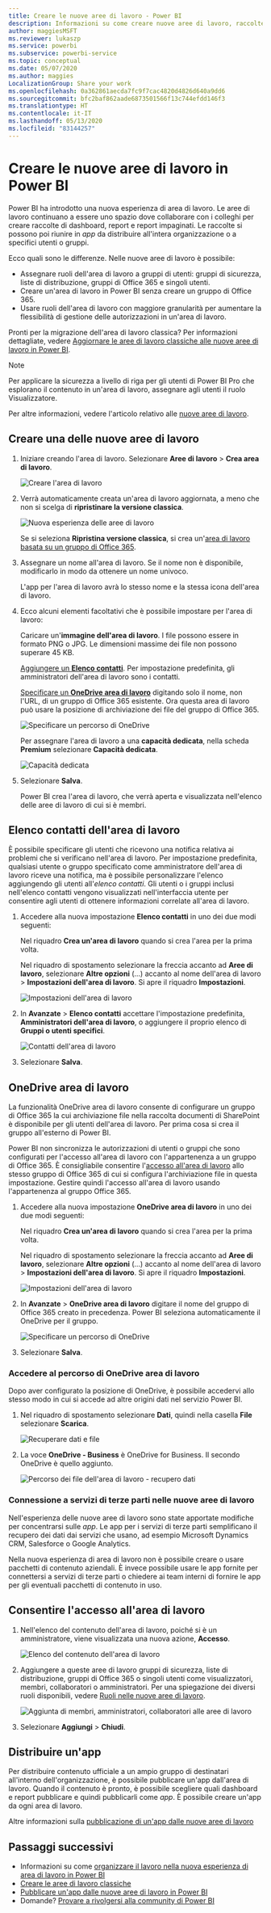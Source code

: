 ```yaml
---
title: Creare le nuove aree di lavoro - Power BI
description: Informazioni su come creare nuove aree di lavoro, raccolte di dashboard, report e report impaginati creati per rendere disponibili le metriche strategiche per l'organizzazione.
author: maggiesMSFT
ms.reviewer: lukaszp
ms.service: powerbi
ms.subservice: powerbi-service
ms.topic: conceptual
ms.date: 05/07/2020
ms.author: maggies
LocalizationGroup: Share your work
ms.openlocfilehash: 0a362861aecda7fc9f7cac4820d4826d640a9dd6
ms.sourcegitcommit: bfc2baf862aade6873501566f13c744efdd146f3
ms.translationtype: HT
ms.contentlocale: it-IT
ms.lasthandoff: 05/13/2020
ms.locfileid: "83144257"
---
```

# <a name="create-the-new-workspaces-in-power-bi"></a>Creare le nuove aree di lavoro in Power BI

Power BI ha introdotto una nuova esperienza di area di lavoro. Le aree di lavoro continuano a essere uno spazio dove collaborare con i colleghi per creare raccolte di dashboard, report e report impaginati. Le raccolte si possono poi riunire in *app* da distribuire all'intera organizzazione o a specifici utenti o gruppi.

Ecco quali sono le differenze. Nelle nuove aree di lavoro è possibile:

- Assegnare ruoli dell'area di lavoro a gruppi di utenti: gruppi di sicurezza, liste di distribuzione, gruppi di Office 365 e singoli utenti.
- Creare un'area di lavoro in Power BI senza creare un gruppo di Office 365.
- Usare ruoli dell'area di lavoro con maggiore granularità per aumentare la flessibilità di gestione delle autorizzazioni in un'area di lavoro.

Pronti per la migrazione dell'area di lavoro classica? Per informazioni dettagliate, vedere [Aggiornare le aree di lavoro classiche alle nuove aree di lavoro in Power BI](service-upgrade-workspaces.md).

> [!NOTE]
> Per applicare la sicurezza a livello di riga per gli utenti di Power BI Pro che esplorano il contenuto in un'area di lavoro, assegnare agli utenti il ruolo Visualizzatore.

Per altre informazioni, vedere l'articolo relativo alle [nuove aree di lavoro](service-new-workspaces.md).

## <a name="create-one-of-the-new-workspaces"></a>Creare una delle nuove aree di lavoro

1. Iniziare creando l'area di lavoro. Selezionare **Aree di lavoro** > **Crea area di lavoro**.
   
     ![Creare l'area di lavoro](media/service-create-the-new-workspaces/power-bi-workspace-create.png)

2. Verrà automaticamente creata un'area di lavoro aggiornata, a meno che non si scelga di **ripristinare la versione classica**.
   
     ![Nuova esperienza delle aree di lavoro](media/service-create-the-new-workspaces/power-bi-new-workspace.png)
     
     Se si seleziona **Ripristina versione classica**, si crea un'[area di lavoro basata su un gruppo di Office 365](service-create-workspaces.md). 

2. Assegnare un nome all'area di lavoro. Se il nome non è disponibile, modificarlo in modo da ottenere un nome univoco.
   
     L'app per l'area di lavoro avrà lo stesso nome e la stessa icona dell'area di lavoro.
   
1. Ecco alcuni elementi facoltativi che è possibile impostare per l'area di lavoro:

    Caricare un'**immagine dell'area di lavoro**. I file possono essere in formato PNG o JPG. Le dimensioni massime dei file non possono superare 45 KB.
    
    [Aggiungere un **Elenco contatti**](#workspace-contact-list). Per impostazione predefinita, gli amministratori dell'area di lavoro sono i contatti. 
    
    [Specificare un **OneDrive area di lavoro**](#workspace-onedrive) digitando solo il nome, non l'URL, di un gruppo di Office 365 esistente. Ora questa area di lavoro può usare la posizione di archiviazione dei file del gruppo di Office 365. 

    ![Specificare un percorso di OneDrive](media/service-create-the-new-workspaces/power-bi-new-workspace-onedrive.png)

    Per assegnare l'area di lavoro a una **capacità dedicata**, nella scheda **Premium** selezionare **Capacità dedicata**.
     
    ![Capacità dedicata](media/service-create-the-new-workspaces/power-bi-workspace-premium.png)

1. Selezionare **Salva**.

    Power BI crea l'area di lavoro, che verrà aperta e visualizzata nell'elenco delle aree di lavoro di cui si è membri. 

## <a name="workspace-contact-list"></a>Elenco contatti dell'area di lavoro

È possibile specificare gli utenti che ricevono una notifica relativa ai problemi che si verificano nell'area di lavoro. Per impostazione predefinita, qualsiasi utente o gruppo specificato come amministratore dell'area di lavoro riceve una notifica, ma è possibile personalizzare l'elenco aggiungendo gli utenti all'*elenco contatti*. Gli utenti o i gruppi inclusi nell'elenco contatti vengono visualizzati nell'interfaccia utente per consentire agli utenti di ottenere informazioni correlate all'area di lavoro.

1. Accedere alla nuova impostazione **Elenco contatti** in uno dei due modi seguenti:

    Nel riquadro **Crea un'area di lavoro** quando si crea l'area per la prima volta.

    Nel riquadro di spostamento selezionare la freccia accanto ad **Aree di lavoro**, selezionare **Altre opzioni** (...) accanto al nome dell'area di lavoro > **Impostazioni dell'area di lavoro**. Si apre il riquadro **Impostazioni**.

    ![Impostazioni dell'area di lavoro](media/service-create-the-new-workspaces/power-bi-workspace-new-settings.png)

2. In **Avanzate** > **Elenco contatti** accettare l'impostazione predefinita, **Amministratori dell'area di lavoro**, o aggiungere il proprio elenco di **Gruppi o utenti specifici**. 

    ![Contatti dell'area di lavoro](media/service-create-the-new-workspaces/power-bi-workspace-contacts.png)

3. Selezionare **Salva**.

## <a name="workspace-onedrive"></a>OneDrive area di lavoro

La funzionalità OneDrive area di lavoro consente di configurare un gruppo di Office 365 la cui archiviazione file nella raccolta documenti di SharePoint è disponibile per gli utenti dell'area di lavoro. Per prima cosa si crea il gruppo all'esterno di Power BI. 

Power BI non sincronizza le autorizzazioni di utenti o gruppi che sono configurati per l'accesso all'area di lavoro con l'appartenenza a un gruppo di Office 365. È consigliabile consentire l'[accesso all'area di lavoro](#give-access-to-your-workspace) allo stesso gruppo di Office 365 di cui si configura l'archiviazione file in questa impostazione. Gestire quindi l'accesso all'area di lavoro usando l'appartenenza al gruppo Office 365. 

1. Accedere alla nuova impostazione **OneDrive area di lavoro** in uno dei due modi seguenti:

    Nel riquadro **Crea un'area di lavoro** quando si crea l'area per la prima volta.

    Nel riquadro di spostamento selezionare la freccia accanto ad **Aree di lavoro**, selezionare **Altre opzioni** (...) accanto al nome dell'area di lavoro > **Impostazioni dell'area di lavoro**. Si apre il riquadro **Impostazioni**.

    ![Impostazioni dell'area di lavoro](media/service-create-the-new-workspaces/power-bi-workspace-new-settings.png)

2. In **Avanzate** > **OneDrive area di lavoro** digitare il nome del gruppo di Office 365 creato in precedenza. Power BI seleziona automaticamente il OneDrive per il gruppo.

    ![Specificare un percorso di OneDrive](media/service-create-the-new-workspaces/power-bi-new-workspace-onedrive.png)

3. Selezionare **Salva**.

### <a name="access-the-workspace-onedrive-location"></a>Accedere al percorso di OneDrive area di lavoro

Dopo aver configurato la posizione di OneDrive, è possibile accedervi allo stesso modo in cui si accede ad altre origini dati nel servizio Power BI.

1. Nel riquadro di spostamento selezionare **Dati**, quindi nella casella **File** selezionare **Scarica**.

    ![Recuperare dati e file](media/service-create-the-new-workspaces/power-bi-get-data-files.png)

1.  La voce **OneDrive - Business** è OneDrive for Business. Il secondo OneDrive è quello aggiunto.

    ![Percorso dei file dell'area di lavoro - recupero dati](media/service-create-the-new-workspaces/power-bi-new-workspace-get-data-onedrive.png)

### <a name="connecting-to-third-party-services-in-new-workspaces"></a>Connessione a servizi di terze parti nelle nuove aree di lavoro

Nell'esperienza delle nuove aree di lavoro sono state apportate modifiche per concentrarsi sulle *app*. Le app per i servizi di terze parti semplificano il recupero dei dati dai servizi che usano, ad esempio Microsoft Dynamics CRM, Salesforce o Google Analytics.

Nella nuova esperienza di area di lavoro non è possibile creare o usare pacchetti di contenuto aziendali. È invece possibile usare le app fornite per connettersi a servizi di terze parti o chiedere ai team interni di fornire le app per gli eventuali pacchetti di contenuto in uso. 

## <a name="give-access-to-your-workspace"></a>Consentire l'accesso all'area di lavoro

1. Nell'elenco del contenuto dell'area di lavoro, poiché si è un amministratore, viene visualizzata una nuova azione, **Accesso**.

    ![Elenco del contenuto dell'area di lavoro](media/service-create-the-new-workspaces/power-bi-workspace-access-icon.png)

1. Aggiungere a queste aree di lavoro gruppi di sicurezza, liste di distribuzione, gruppi di Office 365 o singoli utenti come visualizzatori, membri, collaboratori o amministratori. Per una spiegazione dei diversi ruoli disponibili, vedere [Ruoli nelle nuove aree di lavoro](service-new-workspaces.md#roles-in-the-new-workspaces).

    ![Aggiunta di membri, amministratori, collaboratori alle aree di lavoro](media/service-create-the-new-workspaces/power-bi-workspace-add-members.png)

9. Selezionare **Aggiungi** > **Chiudi**.


## <a name="distribute-an-app"></a>Distribuire un'app

Per distribuire contenuto ufficiale a un ampio gruppo di destinatari all'interno dell'organizzazione, è possibile pubblicare un'app dall'area di lavoro.  Quando il contenuto è pronto, è possibile scegliere quali dashboard e report pubblicare e quindi pubblicarli come *app*. È possibile creare un'app da ogni area di lavoro.

Altre informazioni sulla [pubblicazione di un'app dalle nuove aree di lavoro](service-create-distribute-apps.md)

## <a name="next-steps"></a>Passaggi successivi
* Informazioni su come [organizzare il lavoro nella nuova esperienza di area di lavoro in Power BI](service-new-workspaces.md)
* [Creare le aree di lavoro classiche](service-create-workspaces.md)
* [Pubblicare un'app dalle nuove aree di lavoro in Power BI](service-create-distribute-apps.md)
* Domande? [Provare a rivolgersi alla community di Power BI](https://community.powerbi.com/)
